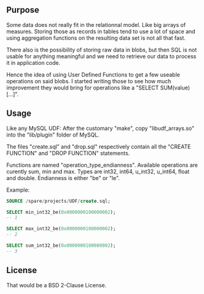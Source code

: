 ## Purpose
Some data does not really fit in the relationnal model. Like big arrays of measures. Storing those as records in tables tend to use a lot of space and using aggregation functions on the resulting data set is not all that fast.

There also is the possibility of storing raw data in blobs, but then SQL is not usable for anything meaningful and we need to retrieve our data to process it in application code.

Hence the idea of using User Defined Functions to get a few useable operations on said blobs. I started writing those to see how much improvement they would bring for operations like a "SELECT SUM(value) [...]".

## Usage
Like any MySQL UDF: After the customary "make", copy "libudf_arrays.so" into the "lib/plugin" folder of MySQL.

The files "create.sql" and "drop.sql" respectively contain all the "CREATE FUNCTION" and "DROP FUNCTION" statements.

Functions are named "operation_type_endianness". Available operations are curently sum, min and max. Types are int32, int64, u_int32, u_int64, float and double. Endianness is either "be" or "le".

Example:
```SQL
SOURCE /spare/projects/UDF/create.sql;

SELECT min_int32_be(0x0000000100000002);
-- 1

SELECT max_int32_be(0x0000000100000002);
-- 2

SELECT sum_int32_be(0x0000000100000002);
-- 3
```
## License
That would be a BSD 2-Clause License.